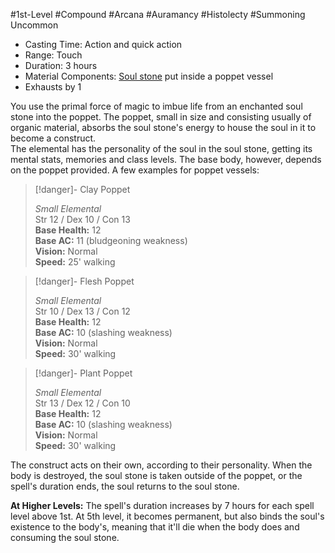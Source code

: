 #1st-Level #Compound #Arcana #Auramancy #Histolecty #Summoning 
Uncommon
 
- Casting Time: Action and quick action
- Range: Touch
- Duration: 3 hours
- Material Components: [Soul stone](Runecarver.md) put inside a poppet vessel  
- Exhausts by 1

You use the primal force of magic to imbue life from an enchanted soul stone into the poppet. The poppet, small in size and consisting usually of organic material, absorbs the soul stone's energy to house the soul in it to become a construct.  
The elemental has the personality of the soul in the soul stone, getting its mental stats, memories and class levels. The base body, however, depends on the poppet provided. A few examples for poppet vessels:
 
>[!danger]- Clay Poppet
>
>_Small Elemental_  
>Str 12 / Dex 10 / Con 13  
>**Base Health:** 12  
>**Base AC:** 11 (bludgeoning weakness)  
>**Vision:** Normal  
>**Speed:** 25' walking
 
>[!danger]- Flesh Poppet
>
>_Small Elemental_  
>Str 10 / Dex 13 / Con 12  
>**Base Health:** 12  
>**Base AC:** 10 (slashing weakness)  
>**Vision:** Normal  
>**Speed:** 30' walking
 
>[!danger]- Plant Poppet
>
>_Small Elemental_  
>Str 13 / Dex 12 / Con 10  
>**Base Health:** 12  
>**Base AC:** 10 (slashing weakness)  
>**Vision:** Normal  
>**Speed:** 30' walking
 
The construct acts on their own, according to their personality. When the body is destroyed, the soul stone is taken outside of the poppet, or the spell's duration ends, the soul returns to the soul stone.
 
**At Higher Levels:** The spell's duration increases by 7 hours for each spell level above 1st. At 5th level, it becomes permanent, but also binds the soul's existence to the body's, meaning that it'll die when the body does and consuming the soul stone.